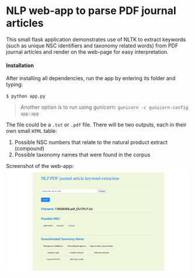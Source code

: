 # NLP web-app to parse PDF journal articles

This small flask application demonstrates use of NLTK to extract keywords (such as unique NSC identifiers and taxonomy related words) from PDF journal articles and render on the web-page for easy interpretation.

#### Installation
After installing all dependencies, run the app by entering its folder and typing:

`$ python app.py`
> Another option is to run using gunicorn:
`gunicorn -c gunicorn-config app:app`

The file could be a `.txt` or `.pdf` file. There will be two outputs, each in their own small `HTML` table:
1. Possible NSC numbers that relate to the natural product extract (compound)
2. Possible taxonomy names that were found in the corpus

Screenshot of the web-app:
![Screenshot](static/screenshot.png)
